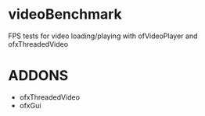videoBenchmark
==============

FPS tests for video loading/playing with ofVideoPlayer and ofxThreadedVideo



ADDONS
======

- ofxThreadedVideo
- ofxGui

